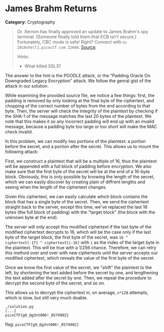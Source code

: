 # James Brahm Returns
**Category:** Cryptography
> Dr. Xernon has finally approved an update to James Brahm's spy terminal.
> (Someone finally told them that ECB isn't secure.) Fortunately, CBC mode is
> safe! Right? Connect with `nc 2018shell1.picoctf.com 22666`.
> [Source](https://2018shell1.picoctf.com/static/7858d9aeeba4938ed586cbef2931d6a9/source.py).
>
> Hints:
> - What killed SSL3?

The answer to the hint is the POODLE attack, or the "Padding Oracle On
Downgraded Legacy Encryption" attack. We follow the genral gist of the attack in
our solution.

While examining the provided source file, we notice a few things: first, the
padding is removed by only looking at the final byte of the ciphertext, and
chopping of the correct number of bytes from the end according to that byte.
Then, the server will check the integrity of the plaintext by checking if the
SHA-1 of the message matches the last 20 bytes of the plaintext. We note that
this makes it so any incorrect padding will end up with an invalid message,
because a padding byte too large or too short will make the MAC check invalid.

In this problem, we can modify two portions of the plaintext: a portion before
the secret, and a portion after the secret. This allows us to mount the
following attack:

First, we construct a plaintext that will be a multiple of 16, thus the
plaintext will be appended with a full block of padding before encryption. We
also make sure that the first byte of the secret will be at the end of a 16-byte
block. Obviously, this is only possible by knowing the length of the secret,
which we can easily discover by creating plain of diffrent lengths and seeing
when the length of the ciphertext changes.

Given this ciphertext, we can easily calculate which block contains the block
that has a single byte of the secret. Then, we send the ciphertext straight back
to the server, except this time, we've replaced the last 16 bytes (the full
block of padding) with the "target block" (the block with the unknown byte at
the end).

The server will only accept this modified ciphertext if the last byte of the
modified ciphertext decrypts to 16, which will be the case only if the last byte
of the target block, the first byte of the secret, was `16 ^ ciphertext[-17] ^
ciphertext[i-16]` with `i` as the index of the target byte in the plaintext.
This will be true with a 1/256 chance. Therefore, we can retry this method over
and over with new ciphertexts until the server accepts our modified ciphertext,
which reveals the value of the first byte of the secret.

Once we know the first value of the secret, we "shift" the plaintext to the
left, by shortening the text added before the secret by one, and lengthening the
text added after the secret by one. Then, we repeat the procedure to decrypt the
second byte of the secret, and so on.

This allows us to decrypt the ciphertext in, on average, `n*128` attempts, which
is slow, but still very much doable.

	./solution.py
	[...]
	picoCTF{g0_@g3nt006!_0574902}

flag: `picoCTF{g0_@g3nt006!_0574902}`
